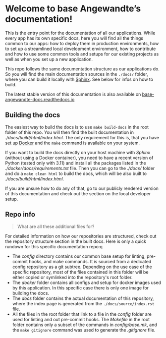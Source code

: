 # Welcome to base Angewandte’s documentation!

This is the entry point for the documentation of all our applications. While every app has its own specific docs,
here you will find all the things common to our apps: how to deploy them in production environments, how to set
up a streamlined local development environment, how to contribute and how to use some common tools and setups for
our existing projects as well as when you set up a new application.

This repo follows the same documentation structure as our applications do. So you will find the main documentation
sources in the `./docs/` folder, where you can build it locally with [Sphinx](https://www.sphinx-doc.org/). See
below for infos on how to build.

The latest stable version of this documentation is also available on [base-angewandte-docs.readthedocs.io](https://base-angewandte-docs.readthedocs.io)

## Building the docs

The easiest way to build the docs is to use `make build-docs` in the root folder of this repo. You will then
find the built documentation in _./docs/build/html/index.html_. The only requirement for this is, that you have
set up [Docker](https://www.docker.com/) and the `make` command is available on your system.

If you want to build the docs directly on your host machine with _Sphinx_ (without using a Docker container), you
need to have a recent version of Python (tested only with 3.11) and install all the packages listed in the
_./docker/docs/requirements.txt_ file. Then you can go to the _./docs/_ folder and do a `make clean html` to
build the docs, which will be also built to _./docs/build/html/index.html_.

If you are unsure how to do any of that, go to our publicly rendered version of this documentation and check out
the section on the local developer setup.

## Repo info

> What are all these additional files for?

For detailed information on how our repositories are structured, check out the repository structure section in
the built docs. Here is only a quick rundown for this specific documentation repo:q

- The _config_ directory contains our common base setup for linting, pre-commit hooks, and make commands. It is
  sourced from a dedicated config repository as a git subtree. Depending on the use case of the specific repository,
  most of the files contained in this folder will be either copied or symlinked into the repository's root folder.
- The _docker_ folder contains all configs and setup for docker images used by this application. In this specific case
  there is only one image for building the docs.
- The _docs_ folder contains the actual documentation of this repository, where the index page is generated from the
  `./docs/source/index.rst` file.
- All the files in the root folder that link to a file in the _config_ folder are used for linting and out pre-commit
  hooks. The _Makefile_ in the root folder contains only a subset of the commands in _config/base.mk_, and the
  `make gitignore` command was used to generate the _.gitignore_ file.
